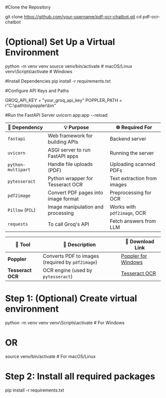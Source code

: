 #Clone the Repository

git clone https://github.com/your-username/pdf-ocr-chatbot.git
cd pdf-ocr-chatbot


# (Optional) Set Up a Virtual Environment

 python -m venv venv
source venv/bin/activate     # macOS/Linux
venv\Scripts\activate        # Windows



#Install Dependencies
pip install -r requirements.txt


#Configure API Keys and Paths

GROQ_API_KEY = "your_groq_api_key"
POPPLER_PATH = r"C:\path\to\poppler\bin"



#Run the FastAPI Server
uvicorn app:app --reload





| 🔧 Dependency         | 💡 Purpose                                      | 🌐 Required For                  |
|----------------------|-------------------------------------------------|----------------------------------|
| `fastapi`            | Web framework for building APIs                 | Backend server                   |
| `uvicorn`            | ASGI server to run FastAPI apps                 | Running the server               |
| `python-multipart`   | Handle file uploads (PDF)                       | Uploading scanned PDFs           |
| `pytesseract`        | Python wrapper for Tesseract OCR                | Text extraction from images      |
| `pdf2image`          | Convert PDF pages into image format             | Preprocessing for OCR            |
| `Pillow` (`PIL`)     | Image manipulation and processing               | Works with `pdf2image`, OCR      |
| `requests`           | To call Groq's API                              | Fetch answers from LLM           |



| 🧰 Tool              | 📝 Description                                  | 🔗 Download Link                                               |
|----------------------|--------------------------------------------------|----------------------------------------------------------------|
| **Poppler**          | Converts PDF to images (required by `pdf2image`) | [Poppler for Windows](https://github.com/oschwartz10612/poppler-windows) |
| **Tesseract OCR**    | OCR engine (used by `pytesseract`)               | [Tesseract OCR](https://github.com/tesseract-ocr/tesseract)    |



# Step 1: (Optional) Create virtual environment
python -m venv venv
venv\Scripts\activate        # For Windows
# OR
source venv/bin/activate     # For macOS/Linux

# Step 2: Install all required packages
pip install -r requirements.txt


